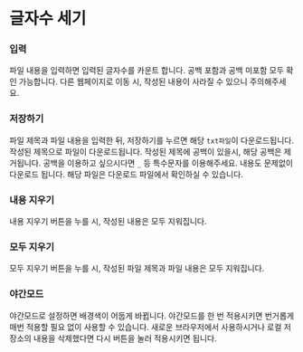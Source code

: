 # 글자수 세기

### 입력

파일 내용을 입력하면 입력된 글자수를 카운트 합니다. 공백 포함과 공백 미포함 모두 확인 가능합니다. 다른 웹페이지로 이동 시, 작성된 내용이 사라질 수 있으니 주의해주세요.

### 저장하기

파일 제목과 파일 내용을 입력한 뒤, 저장하기를 누르면 해당 `txt파일`이 다운로드됩니다. 작성된 제목으로 파일이 다운로드됩니다. 작성된 제목에 공백이 있을시, 해당 공백은 제거됩니다. 공백을 이용하고 싶으시다면 `_` 등 특수문자를 이용해주세요. 내용도 문제없이 다운로드 됩니다. 해당 파일은 다운로드 파일에서 확인하실 수 있습니다.

### 내용 지우기

내용 지우기 버튼을 누를 시, 작성된 내용은 모두 지워집니다.

### 모두 지우기

모두 지우기 버튼을 누를 시, 작성된 파일 제목과 파일 내용은 모두 지워집니다.

### 야간모드

야간모드로 설정하면 배경색이 어둡게 바뀝니다. 야간모드를 한 번 적용시키면 번거롭게 매번 적용할 필요 없이 사용할 수 있습니다. 새로운 브라우저에서 사용하시거나 로컬 저장소의 내용을 삭제했다면 다시 버튼을 눌러 적용시키면 됩니다.
